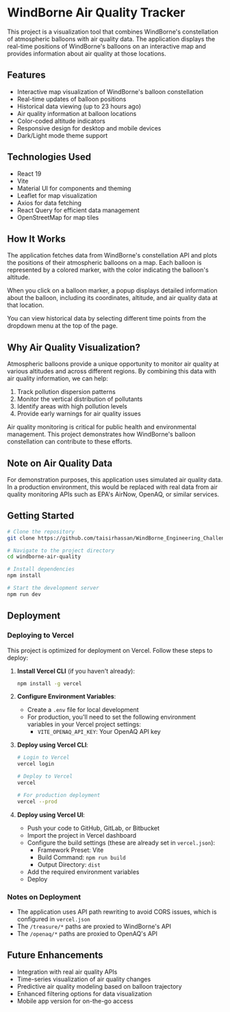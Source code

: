 # WindBorne Air Quality Tracker

This project is a visualization tool that combines WindBorne's constellation of atmospheric balloons with air quality data. The application displays the real-time positions of WindBorne's balloons on an interactive map and provides information about air quality at those locations.

## Features

- Interactive map visualization of WindBorne's balloon constellation
- Real-time updates of balloon positions
- Historical data viewing (up to 23 hours ago)
- Air quality information at balloon locations
- Color-coded altitude indicators
- Responsive design for desktop and mobile devices
- Dark/Light mode theme support

## Technologies Used

- React 19
- Vite
- Material UI for components and theming
- Leaflet for map visualization
- Axios for data fetching
- React Query for efficient data management
- OpenStreetMap for map tiles

## How It Works

The application fetches data from WindBorne's constellation API and plots the positions of their atmospheric balloons on a map. Each balloon is represented by a colored marker, with the color indicating the balloon's altitude.

When you click on a balloon marker, a popup displays detailed information about the balloon, including its coordinates, altitude, and air quality data at that location.

You can view historical data by selecting different time points from the dropdown menu at the top of the page.

## Why Air Quality Visualization?

Atmospheric balloons provide a unique opportunity to monitor air quality at various altitudes and across different regions. By combining this data with air quality information, we can help:

1. Track pollution dispersion patterns
2. Monitor the vertical distribution of pollutants
3. Identify areas with high pollution levels
4. Provide early warnings for air quality issues

Air quality monitoring is critical for public health and environmental management. This project demonstrates how WindBorne's balloon constellation can contribute to these efforts.

## Note on Air Quality Data

For demonstration purposes, this application uses simulated air quality data. In a production environment, this would be replaced with real data from air quality monitoring APIs such as EPA's AirNow, OpenAQ, or similar services.

## Getting Started

```bash
# Clone the repository
git clone https://github.com/taisirhassan/WindBorne_Engineering_Challenge.git

# Navigate to the project directory
cd windborne-air-quality

# Install dependencies
npm install

# Start the development server
npm run dev
```

## Deployment

### Deploying to Vercel

This project is optimized for deployment on Vercel. Follow these steps to deploy:

1. **Install Vercel CLI** (if you haven't already):
   ```bash
   npm install -g vercel
   ```

2. **Configure Environment Variables**:
   - Create a `.env` file for local development
   - For production, you'll need to set the following environment variables in your Vercel project settings:
     - `VITE_OPENAQ_API_KEY`: Your OpenAQ API key

3. **Deploy using Vercel CLI**:
   ```bash
   # Login to Vercel
   vercel login
   
   # Deploy to Vercel
   vercel
   
   # For production deployment
   vercel --prod
   ```

4. **Deploy using Vercel UI**:
   - Push your code to GitHub, GitLab, or Bitbucket
   - Import the project in Vercel dashboard
   - Configure the build settings (these are already set in `vercel.json`):
     - Framework Preset: Vite
     - Build Command: `npm run build`
     - Output Directory: `dist`
   - Add the required environment variables
   - Deploy

### Notes on Deployment

- The application uses API path rewriting to avoid CORS issues, which is configured in `vercel.json`
- The `/treasure/*` paths are proxied to WindBorne's API
- The `/openaq/*` paths are proxied to OpenAQ's API

## Future Enhancements

- Integration with real air quality APIs
- Time-series visualization of air quality changes
- Predictive air quality modeling based on balloon trajectory
- Enhanced filtering options for data visualization
- Mobile app version for on-the-go access
